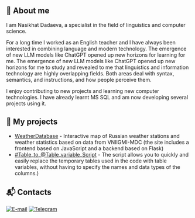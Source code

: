 ## 👩 About me

I am Nasikhat Dadaeva, a specialist in the field of linguistics and computer science. 

For a long time I worked as an English teacher and I have always been interested in combining language and modern technology. The emergence of new LLM models like ChatGPT opened up new horizons for learning for me. The emergence of new LLM models like ChatGPT opened up new horizons for me to study and revealed to me that linguistics and information technology are highly overlapping fields. Both areas deal with syntax, semantics, and instructions, and how people perceive them.

I enjoy contributing to new projects and learning new computer technologies. I have already learnt MS SQL and am now developing several projects using it.


## 📌 My projects
- [WeatherDatabase](http://209.38.230.157:5000/) - Interactive map of Russian weather stations and weather statistics based on data from VNIIGMI-MDC (the site includes a frontend based on JavaScript and a backend based on Flask)
- [#Table_to_@Table_variable_Script](https://github.com/Nasikhat/Nasikhat/blob/main/%23table_to_%40table_variable.sql) - The script allows you to quickly and easily replace the temporary tables used in the code with table variables, without having to specify the names and data types of the columns.)

## 📬 Contacts
[![E-mail](https://img.shields.io/badge/Email-D14836?style=for-the-badge&logo=gmail&logoColor=white)](mailto:nasikhat.dadaeva@mail.ru)
[![Telegram](https://img.shields.io/badge/Telegram-blue?style=for-the-badge&logo=telegram&logoColor=white)](https://t.me/NasikhatDadaeva)


